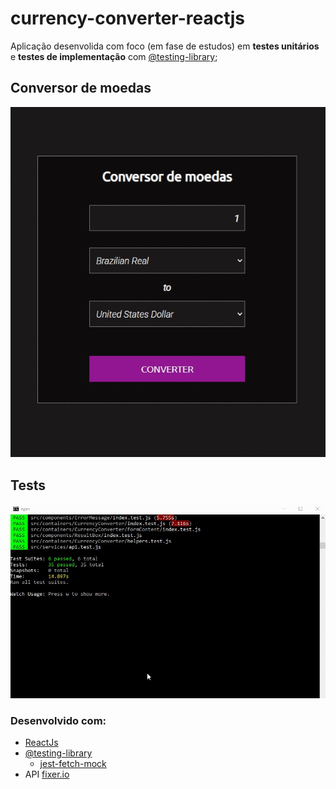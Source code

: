 # currency-converter-reactjs
   Aplicação desenvolida com foco (em fase de estudos) em **testes unitários** e **testes de implementação** com [@testing-library](https://testing-library.com/);

## Conversor de moedas
   ![usabilidade](https://github.com/cassiopieroni/currency-converter-reactjs/blob/master/github/usability.gif)

## Tests
   ![Testes](https://github.com/cassiopieroni/currency-converter-reactjs/blob/master/github/tests.gif)

### Desenvolvido com:
   * [ReactJs](https://reactjs.org/)
   * [@testing-library](https://testing-library.com/)
       * [jest-fetch-mock](https://www.npmjs.com/package/jest-fetch-mock)
   * API [fixer.io](https://fixer.io/)
